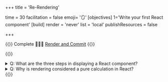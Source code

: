 +++
title = 'Re-Rendering'

time = 30
facilitation = false
emoji= '🪞'
[objectives]
    1='Write your first React component'
[build]
  render = 'never'
  list = 'local'
  publishResources = false

+++

{{<note type="narrative" title="React Learn">}}
Complete 🧑🏾‍🎓 [Render and Commit](https://react.dev/learn/render-and-commit)
{{</note>}}

{{<note type="question" title="Check your understanding">}}

<details><summary>Q: What are the three steps in displaying a React component?
</summary>

A: Triggering a render, rendering the component, and committing to the DOM

</details>
<details><summary>Q: Why is rendering considered a pure calculation in React?
</summary>

A: Because it should not change any objects or variables and always produce the same output for the same inputs.

</details>
{{</note>}}
